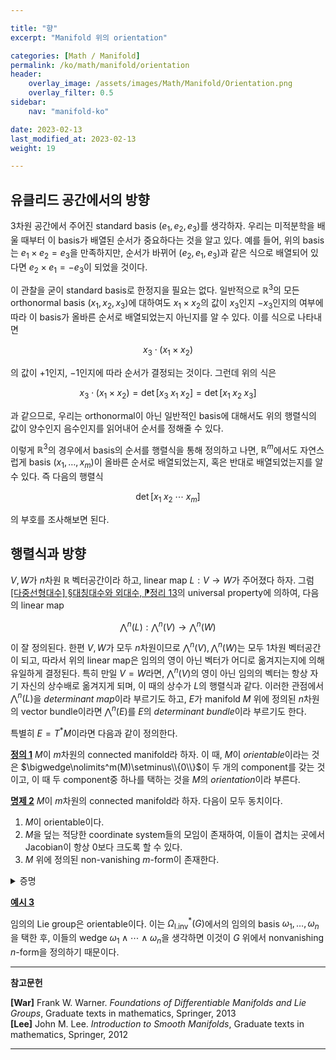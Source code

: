 ```yaml
---

title: "향"
excerpt: "Manifold 위의 orientation"

categories: [Math / Manifold]
permalink: /ko/math/manifold/orientation
header:
    overlay_image: /assets/images/Math/Manifold/Orientation.png
    overlay_filter: 0.5
sidebar: 
    nav: "manifold-ko"

date: 2023-02-13
last_modified_at: 2023-02-13
weight: 19

---
```


## 유클리드 공간에서의 방향

3차원 공간에서 주어진 standard basis $(e_1,e_2,e_3)$를 생각하자. 우리는 미적분학을 배울 때부터 이 basis가 배열된 순서가 중요하다는 것을 알고 있다. 예를 들어, 위의 basis는 $e_1\times e_2=e_3$을 만족하지만, 순서가 바뀌어 $(e_2,e_1,e_3)$과 같은 식으로 배열되어 있다면 $e_2\times e_1=-e_3$이 되었을 것이다. 

이 관찰을 굳이 standard basis로 한정지을 필요는 없다. 일반적으로 $\mathbb{R}^3$의 모든 orthonormal basis $(x_1,x_2,x_3)$에 대하여도 $x_1\times x_2$의 값이 $x_3$인지 $-x_3$인지의 여부에 따라 이 basis가 올바른 순서로 배열되었는지 아닌지를 알 수 있다. 이를 식으로 나타내면

$$x_3\cdot(x_1\times x_2)$$

의 값이 $+1$인지, $-1$인지에 따라 순서가 결정되는 것이다. 그런데 위의 식은

$$x_3\cdot(x_1\times x_2)=\det[x_3\;x_1\;x_2]=\det[x_1\;x_2\;x_3]$$

과 같으므로, 우리는 orthonormal이 아닌 일반적인 basis에 대해서도 위의 행렬식의 값이 양수인지 음수인지를 읽어내어 순서를 정해줄 수 있다.

이렇게 $\mathbb{R}^3$의 경우에서 basis의 순서를 행렬식을 통해 정의하고 나면, $\mathbb{R}^m$에서도 자연스럽게 basis $(x_1,\ldots, x_m)$이 올바른 순서로 배열되었는지, 혹은 반대로 배열되었는지를 알 수 있다. 즉 다음의 행렬식

$$\det[x_1\;x_2\;\cdots\;x_m]$$

의 부호를 조사해보면 된다.

## 행렬식과 방향

$V,W$가 $n$차원 $\mathbb{R}$ 벡터공간이라 하고, linear map $L:V\rightarrow W$가 주어졌다 하자. 그럼 [\[다중선형대수\] §대칭대수와 외대수, ⁋정리 13](/ko/math/multilinear_algebra/symmetric_and_exterior_algebras#thm13)의 universal property에 의하여, 다음의 linear map

$$\bigwedge\nolimits^n(L):\bigwedge\nolimits^n(V)\rightarrow\bigwedge\nolimits^n(W)$$

이 잘 정의된다. 한편 $V,W$가 모두 $n$차원이므로 $\bigwedge\nolimits^n(V),\bigwedge\nolimits^n(W)$는 모두 1차원 벡터공간이 되고, 따라서 위의 linear map은 임의의 영이 아닌 벡터가 어디로 옮겨지는지에 의해 유일하게 결정된다. 특히 만일 $V=W$라면, $\bigwedge\nolimits^n(V)$의 영이 아닌 임의의 벡터는 항상 자기 자신의 상수배로 옮겨지게 되며, 이 때의 상수가 $L$의 행렬식과 같다. 이러한 관점에서 $\bigwedge\nolimits^n(L)$을 *determinant map*이라 부르기도 하고, $E$가 manifold $M$ 위에 정의된 $n$차원의 vector bundle이라면 $\bigwedge\nolimits^n(E)$를 $E$의 *determinant bundle*이라 부르기도 한다.

특별히 $E=T^\ast M$이라면 다음과 같이 정의한다.

<div class="definition" markdown="1">

<ins id="df1">**정의 1**</ins> $M$이 $m$차원의 connected manifold라 하자. 이 때, $M$이 *orientable*이라는 것은 $\bigwedge\nolimits^m(M)\setminus\\{0\\}$이 두 개의 component를 갖는 것이고, 이 때 두 component중 하나를 택하는 것을 $M$의 *orientation*이라 부른다. 

</div>

<div class="proposition" markdown="1">

<ins id="pp2">**명제 2**</ins> $M$이 $m$차원의 connected manifold라 하자. 다음이 모두 동치이다.

1. $M$이 orientable이다.
2. $M$을 덮는 적당한 coordinate system들의 모임이 존재하여, 이들이 겹치는 곳에서 Jacobian이 항상 0보다 크도록 할 수 있다.
3. $M$ 위에 정의된 non-vanishing $m$-form이 존재한다.

</div>
<details class="proof" markdown="1">
<summary>증명</summary>



</details>

<div class="example" markdown="1">

<ins id="ex3">**예시 3**</ins> 

임의의 Lie group은 orientable이다. 이는 $\Omega_\text{l.inv}^\ast(G)$에서의 임의의 basis $\omega_1,\ldots,\omega_n$을 택한 후, 이들의 wedge $\omega_1\wedge\cdots\wedge\omega_n$을 생각하면 이것이 $G$ 위에서 nonvanishing $n$-form을 정의하기 때문이다.

</div>

---

**참고문헌**

**[War]** Frank W. Warner. *Foundations of Differentiable Manifolds and Lie Groups*, Graduate texts in mathematics, Springer, 2013  
**[Lee]** John M. Lee. *Introduction to Smooth Manifolds*, Graduate texts in mathematics, Springer, 2012  

---